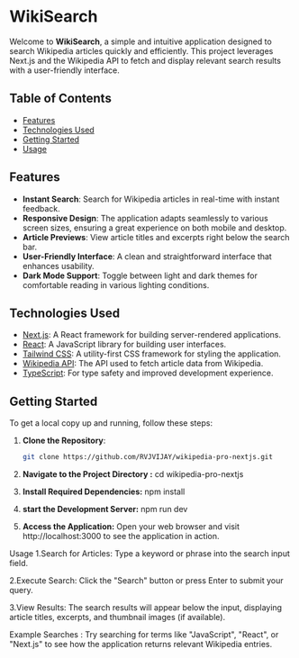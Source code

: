 # WikiSearch

Welcome to **WikiSearch**, a simple and intuitive application designed to search Wikipedia articles quickly and efficiently. This project leverages Next.js and the Wikipedia API to fetch and display relevant search results with a user-friendly interface.

## Table of Contents

- [Features](#features)
- [Technologies Used](#technologies-used)
- [Getting Started](#getting-started)
- [Usage](#usage)

## Features

- **Instant Search**: Search for Wikipedia articles in real-time with instant feedback.
- **Responsive Design**: The application adapts seamlessly to various screen sizes, ensuring a great experience on both mobile and desktop.
- **Article Previews**: View article titles and excerpts right below the search bar.
- **User-Friendly Interface**: A clean and straightforward interface that enhances usability.
- **Dark Mode Support**: Toggle between light and dark themes for comfortable reading in various lighting conditions.

## Technologies Used

- [Next.js](https://nextjs.org/): A React framework for building server-rendered applications.
- [React](https://reactjs.org/): A JavaScript library for building user interfaces.
- [Tailwind CSS](https://tailwindcss.com/): A utility-first CSS framework for styling the application.
- [Wikipedia API](https://www.mediawiki.org/wiki/API:Main_page): The API used to fetch article data from Wikipedia.
- [TypeScript](https://www.typescriptlang.org/): For type safety and improved development experience.

## Getting Started

To get a local copy up and running, follow these steps:

1. **Clone the Repository**:
   ```bash
   git clone https://github.com/RVJVIJAY/wikipedia-pro-nextjs.git

2. **Navigate to the Project Directory :**
    cd wikipedia-pro-nextjs

3. **Install Required Dependencies:**
    npm install

4. **start the Development Server:**
    npm run dev

5. **Access the Application:**
    Open your web browser and visit http://localhost:3000 to see the application in action.


Usage
1.Search for Articles: Type a keyword or phrase into the search input field.

2.Execute Search: Click the "Search" button or press Enter to submit your query.

3.View Results: The search results will appear below the input, displaying article titles, excerpts, and thumbnail images (if available).


Example Searches :
Try searching for terms like "JavaScript", "React", or "Next.js" to see how the application returns relevant Wikipedia entries.
